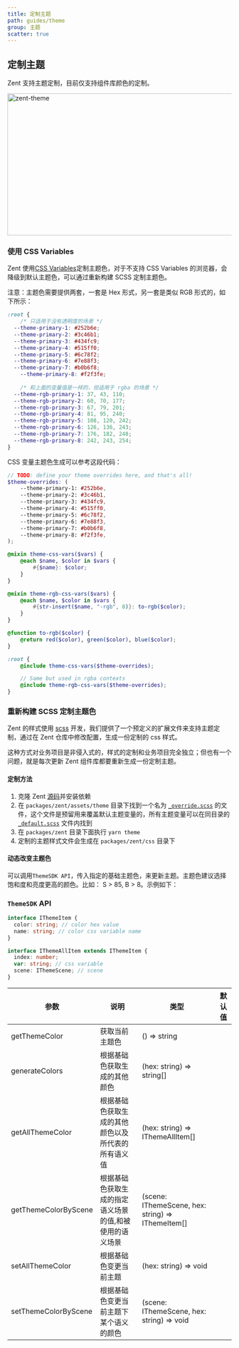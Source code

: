 ```yaml
---
title: 定制主题
path: guides/theme
group: 主题
scatter: true
---
```


## 定制主题

Zent 支持主题定制，目前仅支持组件库颜色的定制。

![zent-theme](https://img.yzcdn.cn/zanui/react/zent-theme.png)

### 使用 CSS Variables

Zent 使用<a href="https://developer.mozilla.org/en-US/docs/Web/CSS/Using_CSS_custom_properties" target="_blank">CSS Variables</a>定制主题色，对于不支持 CSS Variables 的浏览器，会降级到默认主题色，可以通过重新构建 SCSS 定制主题色。

注意：主题色需要提供两套，一套是 Hex 形式，另一套是类似 RGB 形式的，如下所示：

```css
:root {
	/* 只适用于没有透明度的场景 */
  --theme-primary-1: #252b6e;
  --theme-primary-2: #3c46b1;
  --theme-primary-3: #434fc9;
  --theme-primary-4: #515ff0;
  --theme-primary-5: #6c78f2;
  --theme-primary-6: #7e88f3;
  --theme-primary-7: #b0b6f8;
	--theme-primary-8: #f2f3fe;
	
	/* 和上面的变量值是一样的，但适用于 rgba 的场景 */
  --theme-rgb-primary-1: 37, 43, 110;
  --theme-rgb-primary-2: 60, 70, 177;
  --theme-rgb-primary-3: 67, 79, 201;
  --theme-rgb-primary-4: 81, 95, 240;
  --theme-rgb-primary-5: 108, 120, 242;
  --theme-rgb-primary-6: 126, 136, 243;
  --theme-rgb-primary-7: 176, 182, 248;
  --theme-rgb-primary-8: 242, 243, 254;
}
```

CSS 变量主题色生成可以参考这段代码：

```scss
// TODO: define your theme overrides here, and that's all!
$theme-overrides: (
	--theme-primary-1: #252b6e,
	--theme-primary-2: #3c46b1,
	--theme-primary-3: #434fc9,
	--theme-primary-4: #515ff0,
	--theme-primary-5: #6c78f2,
	--theme-primary-6: #7e88f3,
	--theme-primary-7: #b0b6f8,
	--theme-primary-8: #f2f3fe,
);

@mixin theme-css-vars($vars) {
	@each $name, $color in $vars {
		#{$name}: $color;
	}
}

@mixin theme-rgb-css-vars($vars) {
	@each $name, $color in $vars {
		#{str-insert($name, "-rgb", 8)}: to-rgb($color);
	}
}

@function to-rgb($color) {
	@return red($color), green($color), blue($color);
}

:root {
	@include theme-css-vars($theme-overrides);

	// Same but used in rgba contexts
	@include theme-rgb-css-vars($theme-overrides);
}
```

### 重新构建 SCSS 定制主题色

Zent 的样式使用 [scss](https://sass-lang.com) 开发，我们提供了一个预定义的扩展文件来支持主题定制，通过在 Zent 仓库中修改配置，生成一份定制的 css 样式。

这种方式对业务项目是非侵入式的，样式的定制和业务项目完全独立；但也有一个问题，就是每次更新 Zent 组件库都要重新生成一份定制主题。

#### 定制方法

1. 克隆 Zent [源码](https://github.com/youzan/zent)并安装依赖
2. 在 `packages/zent/assets/theme` 目录下找到一个名为 [`_override.scss`](https://github.com/youzan/zent/blob/master/packages/zent/assets/theme/_override.scss) 的文件，这个文件是预留用来覆盖默认主题变量的，所有主题变量可以在同目录的 [`_default.scss`](https://github.com/youzan/zent/blob/master/packages/zent/assets/theme/_default.scss) 文件内找到
3. 在 `packages/zent` 目录下面执行 `yarn theme`
4. 定制的主题样式文件会生成在 `packages/zent/css` 目录下

#### 动态改变主题色

可以调用`ThemeSDK API`，传入指定的基础主题色，来更新主题。主题色建议选择饱和度和亮度更高的颜色。比如： S > 85, B > 8。示例如下：


<!-- demo-slot-1 -->

<!-- demo-slot-2 -->

<!-- demo-slot-3 -->

### `ThemeSDK` API

```ts
interface IThemeItem {
  color: string; // color hex value
  name: string; // color css variable name
}

interface IThemeAllItem extends IThemeItem {
  index: number;
  var: string; // css variable
  scene: IThemeScene; // scene
}
```


| 参数                  | 说明                                                          | 类型                                                                       | 默认值             |
| --------------------- | ------------------------------------------------------------ | ------------------------------------------------------------------------ | ------------------ |
| getThemeColor         | 获取当前主题色                                                 | () => string                                                              |                    |
| generateColors        | 根据基础色获取生成的其他颜色                                      | (hex: string) => string[]                                                 |                    |
| getAllThemeColor      | 根据基础色获取生成的其他颜色以及所代表的所有语义值                    | (hex: string) => IThemeAllItem[]                                          |                    |
| getThemeColorByScene  | 根据基础色获取生成的指定语义场景的值,和被使用的语义场景               | (scene: IThemeScene, hex: string) => IThemeItem[]                         |                   |
| setAllThemeColor      | 根据基础色变更当前主题                                           | (hex: string) => void                                                     |                   |
| setThemeColorByScene  | 根据基础色变更当前主题下某个语义的颜色                              | (scene: IThemeScene, hex: string)  => void                               |                    |

<style>
img[alt='zent-theme'] {
  width: 514px;
  height: 319px;
}
</style>